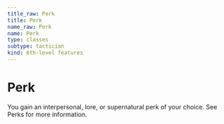 ```yaml
---
title_raw: Perk
title: Perk
name_raw: Perk
name: Perk
type: classes
subtype: tactician
kind: 6th-level features
---
```


# Perk

You gain an interpersonal, lore, or supernatural perk of your choice. See Perks for more information.
